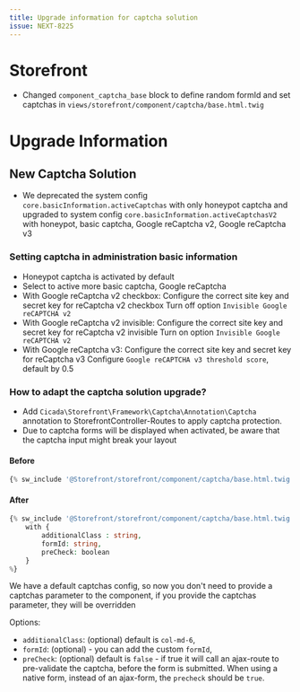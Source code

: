 ```yaml
---
title: Upgrade information for captcha solution
issue: NEXT-8225
---
```

# Storefront
* Changed `component_captcha_base` block to define random formId and set captchas in `views/storefront/component/captcha/base.html.twig`

# Upgrade Information

## New Captcha Solution
* We deprecated the system config `core.basicInformation.activeCaptchas` with only honeypot captcha and upgraded to system config `core.basicInformation.activeCaptchasV2` with honeypot, basic captcha, Google reCaptcha v2, Google reCaptcha v3
### Setting captcha in administration basic information
* Honeypot captcha is activated by default
* Select to active more basic captcha, Google reCaptcha
* With Google reCaptcha v2 checkbox:
  Configure the correct site key and secret key for reCaptcha v2 checkbox
  Turn off option `Invisible Google reCAPTCHA v2`
* With Google reCaptcha v2 invisible:
  Configure the correct site key and secret key for reCaptcha v2 invisible
  Turn on option `Invisible Google reCAPTCHA v2`
* With Google reCaptcha v3:
  Configure the correct site key and secret key for reCaptcha v3
  Configure `Google reCAPTCHA v3 threshold score`, default by 0.5
### How to adapt the captcha solution upgrade?
* Add `Cicada\Storefront\Framework\Captcha\Annotation\Captcha` annotation to StorefrontController-Routes to apply captcha protection.
* Due to captcha forms will be displayed when activated, be aware that the captcha input might break your layout
#### Before
```php
{% sw_include '@Storefront/storefront/component/captcha/base.html.twig' with { captchas: config('core.basicInformation.activeCaptchas') } %}
```
#### After
```php
{% sw_include '@Storefront/storefront/component/captcha/base.html.twig'
    with {
        additionalClass : string,
        formId: string,
        preCheck: boolean
    }
%}
```

We have a default captchas config, so now you don't need to provide a captchas parameter to the component, if you provide the captchas parameter, they will be overridden

Options:
- `additionalClass`: (optional) default is `col-md-6`,
- `formId`: (optional) - you can add the custom `formId`,
- `preCheck`: (optional) default is `false` - if true it will call an ajax-route to pre-validate the captcha, before the form is submitted. When using a native form, instead of an ajax-form, the `precheck` should be `true`.
